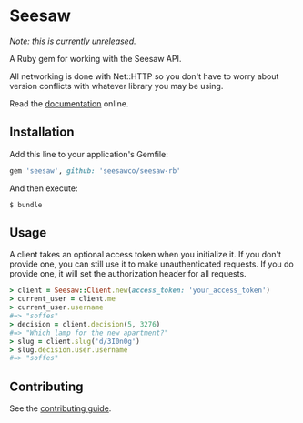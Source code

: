 # Seesaw

*Note: this is currently unreleased.*

A Ruby gem for working with the Seesaw API.

All networking is done with Net::HTTP so you don't have to worry about version conflicts with whatever library you may be using.

Read the [documentation](http://rubydoc.info/github/seesawco/seesaw-rb/master/frames) online.

## Installation

Add this line to your application's Gemfile:

``` ruby
gem 'seesaw', github: 'seesawco/seesaw-rb'
```

And then execute:

    $ bundle

## Usage

A client takes an optional access token when you initialize it. If you don't provide one, you can still use it to make unauthenticated requests. If you do provide one, it will set the authorization header for all requests.

``` ruby
> client = Seesaw::Client.new(access_token: 'your_access_token')
> current_user = client.me
> current_user.username
#=> "soffes"
> decision = client.decision(5, 3276)
#=> "Which lamp for the new apartment?"
> slug = client.slug('d/3I0n0g')
> slug.decision.user.username
#=> "soffes"
```

## Contributing

See the [contributing guide](https://github.com/seesawco/seesaw-rb/blob/master/Contributing.markdown).
